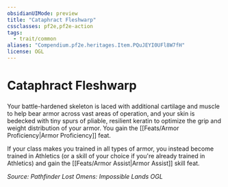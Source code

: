 ```yaml
---
obsidianUIMode: preview
title: "Cataphract Fleshwarp"
cssclasses: pf2e,pf2e-action
tags:
  - trait/common
aliases: "Compendium.pf2e.heritages.Item.PQuJEYI0UFl8W7fH"
license: OGL
---
```

# Cataphract Fleshwarp

### 






Your battle-hardened skeleton is laced with additional cartilage and muscle to help bear armor across vast areas of operation, and your skin is bedecked with tiny spurs of pliable, resilient keratin to optimize the grip and weight distribution of your armor. You gain the [[Feats/Armor Proficiency|Armor Proficiency]] feat.

If your class makes you trained in all types of armor, you instead become trained in Athletics (or a skill of your choice if you're already trained in Athletics) and gain the [[Feats/Armor Assist|Armor Assist]] skill feat.

*Source: Pathfinder Lost Omens: Impossible Lands*
*OGL*